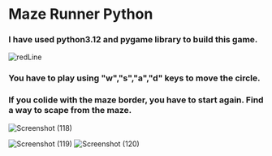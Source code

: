 # Maze Runner Python
### I have used python3.12 and pygame library to build this game.
![redLine](https://github.com/artinmohajeri/Maze-Runner-Python/assets/95845593/67162ff8-1d46-479e-855b-41b4f35323ea)
### You have to play using "w","s","a","d" keys to move the circle.
### If you colide with the maze border, you have to start again. Find a way to scape from the maze.



![Screenshot (118)](https://github.com/artinmohajeri/Maze-Runner-Python/assets/95845593/632f65c1-5773-4f1c-8db6-3467df6f72b1)

![Screenshot (119)](https://github.com/artinmohajeri/Maze-Runner-Python/assets/95845593/2ac1b81f-bc9e-4a3e-9376-1c669869dd62)
![Screenshot (120)](https://github.com/artinmohajeri/Maze-Runner-Python/assets/95845593/8a75d42a-46ed-4870-a23f-46f6029cf29a)
